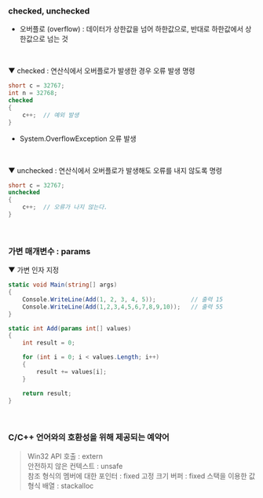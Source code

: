 ### checked, unchecked
- 오버플로 (overflow) : 데이터가 상한값을 넘어 하한값으로, 반대로 하한값에서 상한값으로 넘는 것
<br>

▼ checked : 연산식에서 오버플로가 발생한 경우 오류 발생 명령
````csharp
short c = 32767;
int n = 32768;
checked
{
    c++;  // 예외 발생
}
````
- System.OverflowException 오류 발생
<br>

▼ unchecked : 연산식에서 오버플로가 발생해도 오류를 내지 않도록 명령
````csharp
short c = 32767;
unchecked
{
    c++;  // 오류가 나지 않는다.
}
````
<br>

### 가변 매개변수 : params
▼ 가변 인자 지정
````csharp
static void Main(string[] args)
{
    Console.WriteLine(Add(1, 2, 3, 4, 5));          // 출력 15
    Console.WriteLine(Add(1,2,3,4,5,6,7,8,9,10));   // 출력 55
}

static int Add(params int[] values)
{
    int result = 0;

    for (int i = 0; i < values.Length; i++)
    {
        result += values[i];
    }

    return result;
}
````
<br>

### C/C++ 언어와의 호환성을 위해 제공되는 예약어
> Win32 API 호출 : extern<br>
> 안전하지 않은 컨텍스트 : unsafe<br>
> 참조 형식의 멤버에 대한 포인터 : fixed
> 고정 크기 버퍼 : fixed
> 스택을 이용한 값 형식 배열 : stackalloc
<br>
